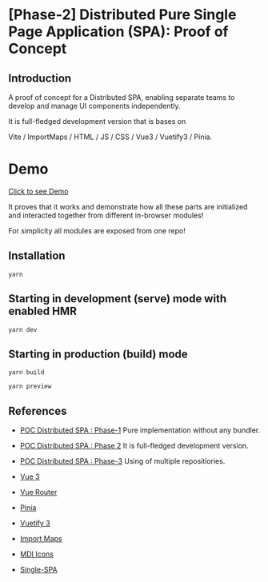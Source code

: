 # [Phase-2] Distributed Pure Single Page Application (SPA): Proof of Concept

## Introduction

A proof of concept for a Distributed SPA, enabling separate teams to develop and manage UI components independently.

It is full-fledged development version that is bases on

Vite / ImportMaps / HTML / JS / CSS / Vue3 / Vuetify3 / Pinia.

# Demo

[Click to see Demo](https://xaxay.github.io/poc-mfe-vite/)

It proves that it works and demonstrate how all these parts are initialized and interacted together from different in-browser modules!

For simplicity all modules are exposed from one repo!

## Installation

`yarn`

## Starting in development (serve) mode with enabled HMR

`yarn dev`

## Starting in production (build) mode

`yarn build`

`yarn preview`


## References
- [POC Distributed SPA : Phase-1](https://github.com/xaxay/poc-mfe-pure) Pure implementation without any bundler.
- [POC Distributed SPA : Phase 2](https://github.com/xaxay/poc-mfe-vite/) It is full-fledged development version.
- [POC Distributed SPA : Phase-3](https://github.com/xaxay/poc-mfe-vite-root) Using of multiple repositiories.

- [Vue 3](https://vuejs.org/)
- [Vue Router](https://router.vuejs.org/)
- [Pinia](https://pinia.vuejs.org/)
- [Vuetify 3](https://next.vuetifyjs.com/en/)
- [Import Maps](https://github.com/WICG/import-maps)
- [MDI Icons](https://materialdesignicons.com/)
- [Single-SPA](https://single-spa.js.org/)






